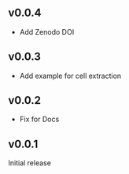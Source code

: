 ## v0.0.4

- Add Zenodo DOI

## v0.0.3

- Add example for cell extraction

## v0.0.2

- Fix for Docs

## v0.0.1

Initial release

